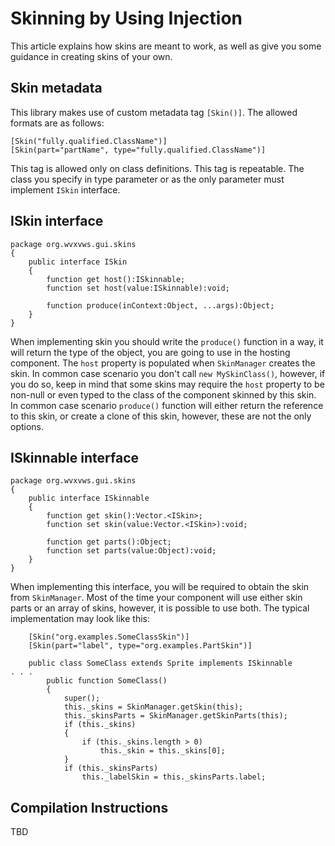 # Skinning by Using Injection #

This article explains how skins are meant to work, as well as give you some guidance in creating skins of your own.


## Skin metadata ##

This library makes use of custom metadata tag `[Skin()]`. The allowed formats are as follows:

```
[Skin("fully.qualified.ClassName")]
[Skin(part="partName", type="fully.qualified.ClassName")]
```

This tag is allowed only on class definitions. This tag is repeatable. The class you specify in type parameter or as the only parameter must implement `ISkin` interface.

## ISkin interface ##
```
package org.wvxvws.gui.skins 
{
	public interface ISkin 
	{
		function get host():ISkinnable; 
		function set host(value:ISkinnable):void;
		
		function produce(inContext:Object, ...args):Object;
	}
}
```
When implementing skin you should write the `produce()` function in a way, it will return the type of the object, you are going to use in the hosting component.
The `host` property is populated when `SkinManager` creates the skin. In common case scenario you don't call `new MySkinClass()`, however, if you do so, keep in mind that some skins may require the `host` property to be non-null or even typed to the class of the component skinned by this skin.
In common case scenario `produce()` function will either return the reference to this skin, or create a clone of this skin, however, these are not the only options.

## ISkinnable interface ##
```
package org.wvxvws.gui.skins 
{
	public interface ISkinnable 
	{
		function get skin():Vector.<ISkin>;
		function set skin(value:Vector.<ISkin>):void;
		
		function get parts():Object;
		function set parts(value:Object):void;
	}
}
```
When implementing this interface, you will be required to obtain the skin from `SkinManager`. Most of the time your component will use either skin parts or an array of skins, however, it is possible to use both.
The typical implementation may look like this:
```
	[Skin("org.examples.SomeClassSkin")]
	[Skin(part="label", type="org.examples.PartSkin")]
	
	public class SomeClass extends Sprite implements ISkinnable
. . .
		public function SomeClass() 
		{
			super();
			this._skins = SkinManager.getSkin(this);
			this._skinsParts = SkinManager.getSkinParts(this);
			if (this._skins)
			{
				if (this._skins.length > 0)
					this._skin = this._skins[0];
			}
			if (this._skinsParts)
				this._labelSkin = this._skinsParts.label;
```
## Compilation Instructions ##
TBD